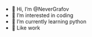 - 👋 Hi, I’m @NeverGrafov
- 👀 I’m interested in coding
- 🌱 I’m currently learning python
- 💞️ Like work

<!---
NeverGrafov/NeverGrafov is a ✨ special ✨ repository because its `README.md` (this file) appears on your GitHub profile.
You can click the Preview link to take a look at your changes.
--->
